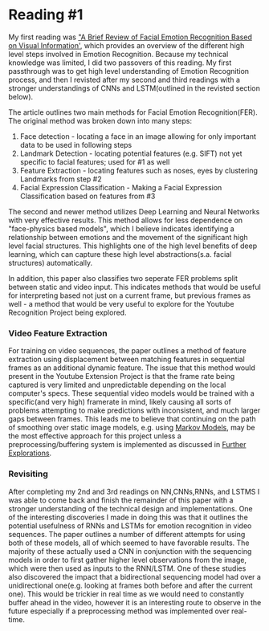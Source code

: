 # Reading #1

My first reading was ["A Brief Review of Facial Emotion Recognition Based on Visual Information'](https://www.ncbi.nlm.nih.gov/pmc/articles/PMC5856145/pdf/sensors-18-00401.pdf), which provides an overview of the different high level steps involved in Emotion Recognition. Because my technical knowledge was limited, I did two passovers of this reading. My first passthrough was to get high level understanding of Emotion Recognition process, and then I revisted after my second and third readings with a stronger understandings of CNNs and LSTM(outlined in the revisted section below).  

The article outlines two main methods for Facial Emotion Recognition(FER). The original method was broken down into many steps: 

1. Face detection - locating a face in an image allowing for only important data to be used in following steps
2. Landmark Detection - locating potential features (e.g. SIFT) not yet specific to facial features; used for #1 as well
3. Feature Extraction - locating features such as noses, eyes by clustering Landmarks from step #2
4. Facial Expression Classification - Making a Facial Expression Classification based on features from #3


The second and newer method utilizes Deep Learning and Neural Networks with very effective results. This method allows for less dependence on "face-physics based models", which I believe indicates identifying a relationship between emotions and the movement of the significant high level facial structures. This highlights one of the high level benefits of deep learning, which can capture these high level abstractions(s.a. facial structures) automatically. 

In addition, this paper also classifies two seperate FER problems split between static and video input. This indicates methods that would be useful for interpreting based not just on a current frame, but previous frames as well - a method that would be very useful to explore for the Youtube Recognition Project being explored.  

### Video Feature Extraction

For training on video sequences, the paper outlines a method of feature extraction using displacement between matching features in sequential frames as an additional dynamic feature. The issue that this method would present in the Youtube Extension Project is that the frame rate being captured is very limited and unpredictable depending on the local computer's specs. These sequential video models would be trained with a specific(and very high)  framerate in mind, likely causing all sorts of problems attempting to make predictions with inconsistent, and much larger gaps between frames. This leads me to believe that continuing on the path of smoothing over static image models, e.g. using [Markov Models](https://github.com/ryanknauer/CPSC448/blob/master/YoutubeExtension/Markov.md), may be the most effective approach for this project unless a preprocessing/buffering system is implemented as discussed in [Further Explorations](https://github.com/ryanknauer/CPSC448/blob/master/NextSteps.md#explorations). 


### Revisiting

After completing my 2nd and 3rd readings on NN,CNNs,RNNs, and LSTMS I was able to come back and finish the remainder of this paper with a stronger understanding of the technical design and implementations. One of the interesting discoveries I made in doing this was that it outlines the potential usefulness of RNNs and LSTMs for emotion recognition in video sequences. The paper outlines a number of different attempts for using both of these models, all of which seemed to have favorable results. The majority of these actually used a CNN in conjunction with the sequencing models in order to first gather higher level observations from the image, which were then used as inputs to the RNN/LSTM. One of these studies also discovered the impact that a bidirectional sequencing model had over a unidirectional one(e.g. looking at frames both before and after the current one). This would be trickier in real time as we would need to constantly buffer ahead in the video, however it is an interesting route to observe in the future especially if a preprocessing method was implemented over real-time. 



